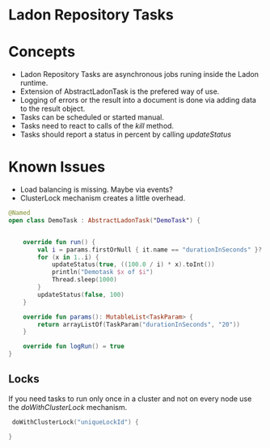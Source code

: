 # Ladon Repository Tasks

# Concepts

+ Ladon Repository Tasks are asynchronous jobs runing inside the Ladon runtime.
+ Extension of AbstractLadonTask is the prefered way of use.
+ Logging of errors or the result into a document is done via adding data to the result object.
+ Tasks can be scheduled or started manual.
+ Tasks need to react to calls of the _kill_ method.
+ Tasks should report a status in percent by calling _updateStatus_

# Known Issues

* Load balancing is missing. Maybe via events?
* ClusterLock mechanism creates a little overhead.

```kotlin
@Named
open class DemoTask : AbstractLadonTask("DemoTask") {


    override fun run() {
        val i = params.firstOrNull { it.name == "durationInSeconds" }?.value?.toInt() ?: 60
        for (x in 1..i) {
            updateStatus(true, ((100.0 / i) * x).toInt())
            println("Demotask $x of $i")
            Thread.sleep(1000)
        }
        updateStatus(false, 100)
    }

    override fun params(): MutableList<TaskParam> {
        return arrayListOf(TaskParam("durationInSeconds", "20"))
    }

    override fun logRun() = true
}
```

## Locks

If you need tasks to run only once in a cluster and not on every node use the _doWithClusterLock_ mechanism.

```kotlin
 doWithClusterLock("uniqueLockId") {

}
```
